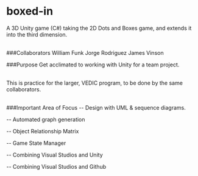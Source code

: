 # boxed-in
A 3D Unity game (C#) taking the 2D Dots and Boxes game, and extends it into the third dimension.<br/><br/>

###Collaborators
William Funk
Jorge Rodriguez
James Vinson

###Purpose
Get acclimated to working with Unity for a team project.<br/><br/>

This is practice for the larger, VEDIC program, to be done by the same collaborators.<br/><br/>

###Important Area of Focus
-- Design with UML & sequence diagrams.

-- Automated graph generation

-- Object Relationship Matrix

-- Game State Manager

-- Combining Visual Studios and Unity

-- Combining Visual Studios and Github